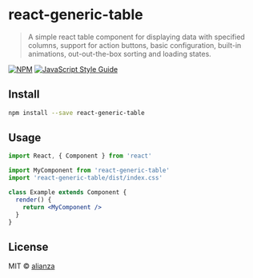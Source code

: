 # react-generic-table

> A simple react table component for displaying data with specified columns, support for action buttons, basic configuration, built-in animations, out-out-the-box sorting and loading states.

[![NPM](https://img.shields.io/npm/v/react-generic-table.svg)](https://www.npmjs.com/package/react-generic-table) [![JavaScript Style Guide](https://img.shields.io/badge/code_style-standard-brightgreen.svg)](https://standardjs.com)

## Install

```bash
npm install --save react-generic-table
```

## Usage

```jsx
import React, { Component } from 'react'

import MyComponent from 'react-generic-table'
import 'react-generic-table/dist/index.css'

class Example extends Component {
  render() {
    return <MyComponent />
  }
}
```

## License

MIT © [alianza](https://github.com/alianza)
